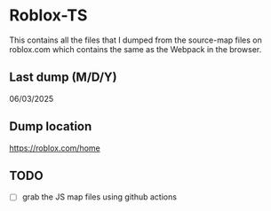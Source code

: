 # Roblox-TS
This contains all the files that I dumped from the source-map files on roblox.com which contains the same as the Webpack in the browser.

## Last dump (M/D/Y)
06/03/2025

## Dump location
https://roblox.com/home

## TODO
- [ ] grab the JS map files using github actions